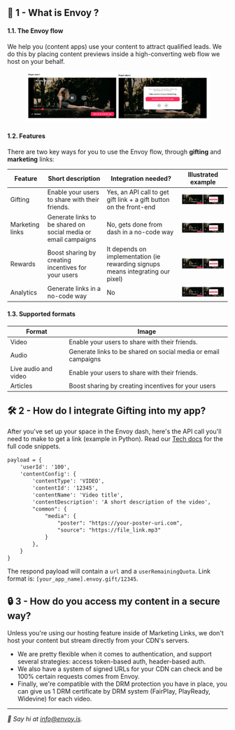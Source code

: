 ## 🌟 1 - What is Envoy ? 

#### 1.1. The Envoy flow
We help you (content apps) use your content to attract qualified leads. We do this by placing content previews inside a high-converting web flow we host on your behalf. 

<figure class="">
    <img src="https://github.com/Envoy-Technology/.github/blob/main/images/player_views_1.png?raw=true" style=""/>
</figure>

#### 1.2. Features
There are two key ways for you to use the Envoy flow, through **gifting** and **marketing** links:

| Feature     | Short description |      Integration needed?        | Illustrated example |
| ----------- | ----------------- | ------------------------------- | ------------------  |
| Gifting      |   Enable your users to share with their friends.   |   Yes, an API call to get gift link + a gift button on the front-end    | <img src="../images/player_views.png" style="width: 300px;"/>       |
| Marketing links   | Generate links to be shared on social media or email campaigns   |    No, gets done from dash in a no-code way    | <img src="../images/player_views.png" style="width: 300px;"/>       |
| Rewards   | Boost sharing by creating incentives for your users   |    It depends on implementation (ie rewarding signups means integrating our pixel)   | <img src="../images/player_views.png" style="width: 300px;"/>       |
| Analytics   | Generate links in a no-code way                     |    No | <img src="../images/player_views.png" style="width: 300px;"/>       |

#### 1.3. Supported formats 
| Format     | Image |      
| ----------- | ----------------- |
| Video      |   Enable your users to share with their friends.   
|  Audio | Generate links to be shared on social media or email campaigns |
| Live audio and video |   Enable your users to share with their friends. |  
| Articles   | Boost sharing by creating incentives for your users   |   

## 🛠️ 2 - How do I integrate Gifting into my app?
After you've set up your space in the Envoy dash, here's the API call you'll need to make to get a link (example in Python). Read our [Tech docs](https://openapi.envoy.is/) for the full code snippets.

``` 
payload = {
    'userId': '100',
    'contentConfig': {
        'contentType': 'VIDEO',
        'contentId': '12345',
        'contentName': 'Video title',
        'contentDescription': 'A short description of the video',
        "common": {
            "media": {
                "poster": "https://your-poster-uri.com",
                "source": "https://file_link.mp3"
            }
        },
    }
}
```

The respond payload will contain a `url` and a `userRemainingQuota`. Link format is:  `[your_app_name].envoy.gift/12345`. 

## 🔒 3 - How do you access my content in a secure way?

Unless you're using our hosting feature inside of Marketing Links, we don't host your content but stream directly from your CDN's servers.
- We are pretty flexible when it comes to authentication, and support several strategies: access token-based auth, header-based auth.
- We also have a system of signed URLs for your CDN can check and be 100% certain requests comes from Envoy.
- Finally, we're compatible with the DRM protection you have in place, you can give us 1 DRM certificate by DRM system (FairPlay, PlayReady, Widevine) for each video.

---

*👋 Say hi at info@envoy.is.*
